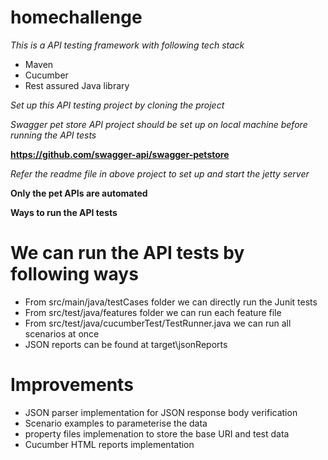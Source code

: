 # homechallenge

*This is a API testing framework with following tech stack*

* Maven
* Cucumber
* Rest assured Java library

*Set up this API testing project by cloning the project*

*Swagger pet store API project should be set up on local machine before running the API tests*

**https://github.com/swagger-api/swagger-petstore**

*Refer the readme file in above project to set up and start the jetty server*

**Only the pet APIs are automated**

**Ways to run the API tests**
# We can run the API tests by following ways 
* From src/main/java/testCases folder we can directly run the Junit tests
* From src/test/java/features folder we can run each feature file
* From src/test/java/cucumberTest/TestRunner.java we can run all scenarios at once
* JSON reports can be found at target\jsonReports

# Improvements
* JSON parser implementation for JSON response body verification
* Scenario examples to parameterise the data
* property files implemenation to store the base URI and test data
* Cucumber HTML reports implementation 
